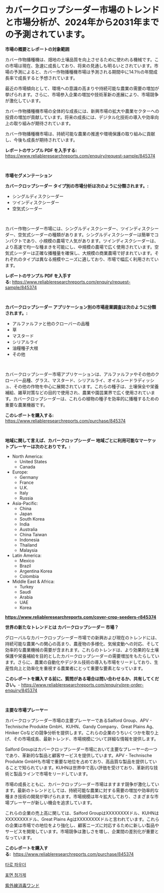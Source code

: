 <p><h1>カバークロップシーダー市場のトレンドと市場分析が、2024年から2031年までの予測されています。</h1></p><p><strong>市場の概要とレポートの対象範囲</strong></p>
<p><p>カバー作物播種機は、畑地の土壌品質を向上させるために使われる機械です。この市場は現在、急速に成長しており、将来の見通しも明るいとされています。市場の予測によると、カバー作物播種機市場は予測される期間中に14.1％の年間成長率で成長すると予想されています。</p><p>最近の市場傾向として、環境への意識の高まりや持続可能な農業の需要の増加が挙げられます。さらに、市場参入企業の増加や技術革新の進展により、市場競争が激化しています。</p><p>カバー作物播種機市場の全体的な成長には、新興市場の拡大や農業セクターへの投資の増加が貢献しています。将来の成長には、デジタル化技術の導入や効率向上の取り組みが期待されています。</p><p>カバー作物播種機市場は、持続可能な農業の推進や環境保護の取り組みに貢献し、今後も成長が期待されています。</p></p>
<p><strong>レポートのサンプル PDF を入手する:</strong> <a href="https://www.reliableresearchreports.com/enquiry/request-sample/845374">https://www.reliableresearchreports.com/enquiry/request-sample/845374</a></p>
<p>&nbsp;</p>
<p><strong>市場セグメンテーション</strong></p>
<p><strong>カバークロップシーダー タイプ別の市場分析は次のように分類されます。:</strong></p>
<p><ul><li>シングルディスクシーダー</li><li>ツインディスクシーダー</li><li>空気式シーダー</li></ul></p>
<p>&nbsp;</p>
<p><p>カバー作物シーダー市場には、シングルディスクシーダー、ツインディスクシーダー、空気式シーダーの種類があります。シングルディスクシーダーは簡単でコンパクトであり、小規模の農場で人気があります。ツインディスクシーダーは、より高速で均一な種まきを可能にし、中規模の農場で広く使用されています。空気式シーダーは正確な播種量を確保し、大規模の商業農場で好まれています。それぞれのタイプは異なる規模やニーズに適しており、市場で幅広く利用されています。</p></p>
<p><strong>レポートのサンプル PDF を入手する:</strong>&nbsp;<a href="https://www.reliableresearchreports.com/enquiry/request-sample/845374">https://www.reliableresearchreports.com/enquiry/request-sample/845374</a></p>
<p>&nbsp;</p>
<p><strong> カバークロップシーダー アプリケーション別の市場産業調査は次のように分類されます。:</strong></p>
<p><ul><li>アルファルファと他のクローバーの品種</li><li>草</li><li>マスタード</li><li>シリアルライ</li><li>油糧種子大根</li><li>その他</li></ul></p>
<p>&nbsp;</p>
<p><p>カバークロップシーダー市場アプリケーションは、アルファルファやその他のクローバー品種、グラス、マスタード、シリアルライ、オイルシードラディッシュ、その他の作物を中心に展開されています。これらの種子は、土壌保全や栄養補給、雑草対策などの目的で使用され、農業や園芸業界で広く使用されています。カバークロップシーダーは、これらの植物の種子を効率的に播種するための重要な農業機器です。</p></p>
<p><strong>このレポートを購入する:</strong>&nbsp; <a href="https://www.reliableresearchreports.com/purchase/845374">https://www.reliableresearchreports.com/purchase/845374</a></p>
<p>&nbsp;</p>
<p><strong>地域に関して言えば、カバークロップシーダー 地域ごとに利用可能なマーケットプレーヤーは次のとおりです。:</strong></p>
<p><ul>
    <li>
        North America:
        <ul>
            <li>United States</li>
            <li>Canada</li>
        </ul>
    </li>
    <li>
        Europe:
        <ul>
            <li>Germany</li>
            <li>France</li>
            <li>U.K.</li>
            <li>Italy</li>
            <li>Russia</li>
        </ul>
    </li>
    <li>
        Asia-Pacific:
        <ul>
            <li>China</li>
            <li>Japan</li>
            <li>South Korea</li>
            <li>India</li>
            <li>Australia</li>
            <li>China Taiwan</li>
            <li>Indonesia</li>
            <li>Thailand</li>
            <li>Malaysia</li>
        </ul>
    </li>
    <li>
        Latin America:
        <ul>
            <li>Mexico</li>
            <li>Brazil</li>
            <li>Argentina Korea</li>
            <li>Colombia</li>
        </ul>
    </li>
    <li>
        Middle East & Africa:
        <ul>
            <li>Turkey</li>
            <li>Saudi</li>
            <li>Arabia</li>
            <li>UAE</li>
            <li>Korea</li>
        </ul>
    </li>
    </ul></p>
<p><strong><a href="https://www.reliableresearchreports.com/cover-crop-seeders-r845374">https://www.reliableresearchreports.com/cover-crop-seeders-r845374</a></strong>&nbsp;</p>
<p><strong>世界の新たなトレンドとは カバークロップシーダー 市場？</strong></p>
<p><p>グローバルなカバークロップシーダー市場での新興および現在のトレンドには、持続可能な農業への関心の高まり、農産物の多様化、気候変動への対応、そして効率的な農業機械の需要が含まれます。これらのトレンドは、より効果的な土壌保護や栄養補給を目的としたカバークロップシーダーの需要増加をもたらしています。さらに、農業の自動化やデジタル技術の導入も市場をリードしており、生産性向上と効率化を重視する農業者にとって重要な要素となっています。</p></p>
<p><strong>このレポートを購入する前に、質問がある場合は問い合わせるか、共有してください。</strong>- <a href="https://www.reliableresearchreports.com/enquiry/pre-order-enquiry/845374">https://www.reliableresearchreports.com/enquiry/pre-order-enquiry/845374</a></p>
<p>&nbsp;</p>
<p><strong>主要な市場プレーヤー</strong></p>
<p><p>カバークロップシーダー市場の主要プレーヤーであるSalford Group、APV - Technische Produkte GmbH、KUHN、Gandy Company、Great Plains Ag、Hiniker Coなどの競争分析を提供します。これらの企業のうちいくつかを取り上げ、その市場成長、最新トレンド、市場規模について詳細な情報を提供します。</p><p>Salford Groupはカバークロップシーダー市場において主要なプレーヤーの一つであり、革新的な製品と顧客サービスを提供しています。APV - Technische Produkte GmbHも市場で重要な地位を占めており、高品質な製品を提供していることで知られています。KUHNは世界中で高い評価を受けており、革新的な技術と製品ラインで市場をリードしています。</p><p>市場の成長とともに、カバークロップシーダー市場はますます競争が激化しています。最新のトレンドとしては、持続可能な農業に対する需要の増加や効率的な種まき技術の開発が挙げられます。市場規模は年々拡大しており、さまざまな市場プレーヤーが新しい機会を追求しています。</p><p>これらの企業の売上高に関しては、Salford GroupはXXXXXXXXドル、KUHNはXXXXXXXXドル、Great Plains AgはXXXXXXXXドルと言われています。これらの企業は市場での地位をより強化し、顧客ニーズに対応するために新しい製品やサービスを開発しています。市場競争は激しさを増し、企業間の差別化が重要となっています。</p></p>
<p><strong>このレポートを購入する:</strong>&nbsp;&nbsp;<a href="https://www.reliableresearchreports.com/purchase/845374">https://www.reliableresearchreports.com/purchase/845374</a></p>
<p><p><a href="https://medium.com/@darrellacocha676/%ED%83%80%EB%A1%9C-%EA%B0%80%EB%A3%A8-%EC%8B%9C%EC%9E%A5-%EA%B7%9C%EB%AA%A8-cagr-%ED%8A%B8%EB%A0%8C%EB%93%9C-2024-2030-8b36ebcf38c9">타로 파우더</a></p><p><a href="https://medium.com/@nyahreinger1/%ED%91%9C%EB%A9%B4-%EC%B2%A8%EA%B0%80%EC%A0%9C-%EC%8B%9C%EC%9E%A5%EC%9D%80-%EC%8B%9C%EC%9E%A5-%EC%A0%90%EC%9C%A0%EC%9C%A8-%EA%B7%9C%EB%AA%A8-%EB%B0%8F-2031%EB%85%84%EA%B9%8C%EC%A7%80-%EC%98%88%EC%83%81%EB%90%9C-%EC%98%88%EC%B8%A1%EC%97%90-%EC%B4%88%EC%A0%90%EC%9D%84-%EB%A7%9E%EC%B6%94%EA%B3%A0-%EC%9E%88%EC%8A%B5%EB%8B%88%EB%8B%A4-6104216c64e0">표면 첨가제</a></p><p><a href="https://medium.com/@brendancole1992/%E7%B4%AB%E5%A4%96%E7%B7%9A%E6%AE%BA%E8%8F%8C%E3%83%A9%E3%83%B3%E3%83%97%E5%B8%82%E5%A0%B4%E3%81%AE%E3%83%88%E3%83%AC%E3%83%B3%E3%83%89%E3%81%A8%E5%B8%82%E5%A0%B4%E5%88%86%E6%9E%90%E3%81%AF-2024%E5%B9%B4%E3%81%8B%E3%82%892031%E5%B9%B4%E3%81%BE%E3%81%A7%E3%81%AE%E4%BA%88%E6%B8%AC%E3%81%A8%E3%81%AA%E3%81%A3%E3%81%A6%E3%81%84%E3%81%BE%E3%81%99-fc17cf9f8a6f">紫外線消毒ワンド</a></p></p>
